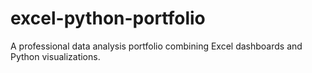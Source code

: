 # excel-python-portfolio
A professional data analysis portfolio combining Excel dashboards and Python visualizations.
